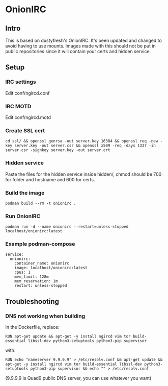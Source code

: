 # OnionIRC
## Intro
This is based on dustyfresh's OnionIRC. It's been updated and changed to avoid having to use mounts. Images made with this should not be put in public repositories since it will contain your certs and hidden service.
## Setup
### IRC settings
Edit conf/ngircd.conf
### IRC MOTD
Edit conf/ngircd.motd
### Create SSL cert
```
cd ssl/ && openssl genrsa -out server.key 16384 && openssl req -new -key server.key -out server.csr && openssl x509 -req -days 1337 -in server.csr -signkey server.key -out server.crt
```
### Hidden service
Paste the files for the hidden service inside hidden/, chmod should be 700 for folder and hostname and 600 for certs.
### Build the image
```
podman build --rm -t onionirc .
```
### Run OnionIRC
```
podman run -d --name onionirc --restart=unless-stopped localhost/onionirc:latest
```
### Example podman-compose
```
service:
  onionirc:
    container_name: onionirc
    image: localhost/onionirc:latest
    cpus: 1
    mem_limit: 128m
    mem_reservation: 1m
    restart: unless-stopped
```
## Troubleshooting
### DNS not working when building
In the Dockerfile, replace:
```
RUN apt-get update && apt-get -y install ngircd vim tor build-essential libssl-dev python3-setuptools python3-pip supervisor
```
with:
```
RUN echo "nameserver 9.9.9.9" > /etc/resolv.conf && apt-get update && apt-get -y install ngircd vim tor build-essential libssl-dev python3-setuptools python3-pip supervisor && echo "" > /etc/resolv.conf
```
(9.9.9.9 is Quad9 public DNS server, you can use whatever you want)
